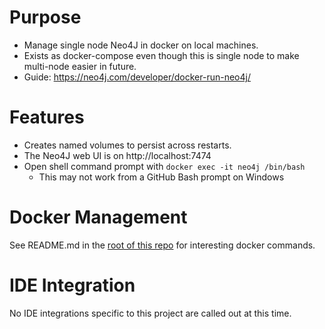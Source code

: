 # Purpose
* Manage single node Neo4J in docker on local machines. 
* Exists as docker-compose even though this is single node to make multi-node easier in future.
* Guide: https://neo4j.com/developer/docker-run-neo4j/

# Features
* Creates named volumes to persist across restarts.  
* The Neo4J web UI is on http://localhost:7474
* Open shell command prompt with `docker exec -it neo4j /bin/bash`
    * This may not work from a GitHub Bash prompt on Windows

# Docker Management
See README.md in the [root of this repo](../README.md) for interesting docker commands.

# IDE Integration
No IDE integrations specific to this project are called out at this time.
